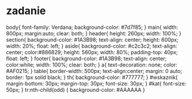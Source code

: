 # zadanie
body{
    font-family: Verdana;
    background-color: #7d7f85;
}
main{
    width: 800px;
    margin:auto;
    clear: both;
}
header{
    height: 260px;
    width: 100%;
 }
section{
    background-color: #1A3B98;
    text-align: center;
    height: 600px;
    width: 20%;
    float: left;
 }
 aside{
    background-color: #c2c3c2;
    text-align: center;
    color:#886829;
    height: 560px;
    width: 80%;
    padding-top: 40px;
    float: left;
 }
 footer{
    background-color: #1A3B98;
    text-align: center;
    color:white;
    width: 100%;
    clear: both;
 }
a{
    text-decoration: none;
    color: #AF0215;
}
table{
    border-width: 500px;
    text-align:center;
    margin: 0 auto;
    border: 1px solid black;
}
th{
    background-color: #777777;
}
#wskaznik{
    margin-bottom: 30px;
    margin-top: 30px;
    font-size: 30px;
}
#kat{
    font-size: 50px;
}
tr:nth-child(odd)
{
	background-color: #AAAAAA
}
